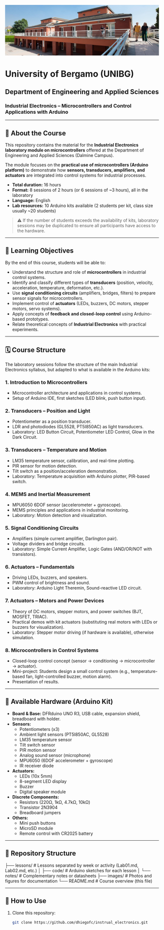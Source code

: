 ![Department of Engineering and Applied Sciences - Dalmine](./images/unibg_dalmine.jpg)

# University of Bergamo (UNIBG)

## Department of Engineering and Applied Sciences

### Industrial Electronics – Microcontrollers and Control Applications with Arduino

---

## 📘 About the Course
This repository contains the material for the **Industrial Electronics laboratory module on microcontrollers** offered at the Department of Engineering and Applied Sciences (Dalmine Campus).  

The module focuses on the **practical use of microcontrollers (Arduino platform)** to demonstrate how **sensors, transducers, amplifiers, and actuators** are integrated into control systems for industrial processes.  

- **Total duration:** 16 hours  
- **Format:** 8 sessions of 2 hours (or 6 sessions of ~3 hours), all in the laboratory  
- **Language:** English  
- **Lab resources:** 10 Arduino kits available (2 students per kit, class size usually ~20 students)  

> ⚠️ If the number of students exceeds the availability of kits, laboratory sessions may be duplicated to ensure all participants have access to the hardware.  

---

## 🎯 Learning Objectives
By the end of this course, students will be able to:
- Understand the structure and role of **microcontrollers** in industrial control systems.  
- Identify and classify different types of **transducers** (position, velocity, acceleration, temperature, deformation, etc.).  
- Use **signal conditioning circuits** (amplifiers, bridges, filters) to prepare sensor signals for microcontrollers.  
- Implement control of **actuators** (LEDs, buzzers, DC motors, stepper motors, servo systems).  
- Apply concepts of **feedback and closed-loop control** using Arduino-based prototypes.  
- Relate theoretical concepts of **Industrial Electronics** with practical experiments.  

---

## 🗓️ Course Structure
The laboratory sessions follow the structure of the main Industrial Electronics syllabus, but adapted to what is available in the Arduino kits:

### 1. Introduction to Microcontrollers
- Microcontroller architecture and applications in control systems.  
- Setup of Arduino IDE, first sketches (LED blink, push button input).  

### 2. Transducers – Position and Light
- Potentiometer as a position transducer.  
- LDR and photodiodes (GL5528, PT5I850AC) as light transducers.  
- Laboratory: LED Button Circuit, Potentiometer LED Control, Glow in the Dark Circuit.  

### 3. Transducers – Temperature and Motion
- LM35 temperature sensor, calibration, and real-time plotting.  
- PIR sensor for motion detection.  
- Tilt switch as a position/acceleration demonstration.  
- Laboratory: Temperature acquisition with Arduino plotter, PIR-based switch.  

### 4. MEMS and Inertial Measurement
- MPU6050 6DOF sensor (accelerometer + gyroscope).  
- MEMS principles and applications in industrial monitoring.  
- Laboratory: Motion detection and visualization.  

### 5. Signal Conditioning Circuits
- Amplifiers (simple current amplifier, Darlington pair).  
- Voltage dividers and bridge circuits.  
- Laboratory: Simple Current Amplifier, Logic Gates (AND/OR/NOT with transistors).  

### 6. Actuators – Fundamentals
- Driving LEDs, buzzers, and speakers.  
- PWM control of brightness and sound.  
- Laboratory: Arduino Light Theremin, Sound-reactive LED circuit.  

### 7. Actuators – Motors and Power Devices
- Theory of DC motors, stepper motors, and power switches (BJT, MOSFET, TRIAC).  
- Practical demos with kit actuators (substituting real motors with LEDs or buzzers for visualization).  
- Laboratory: Stepper motor driving (if hardware is available), otherwise simulation.  

### 8. Microcontrollers in Control Systems
- Closed-loop control concept (sensor → conditioning → microcontroller → actuator).  
- Mini-project: Students design a small control system (e.g., temperature-based fan, light-controlled buzzer, motion alarm).  
- Presentation of results.  

---

## 🧰 Available Hardware (Arduino Kit)
- **Board & Base:** DFRduino UNO R3, USB cable, expansion shield, breadboard with holder.  
- **Sensors:**  
  - Potentiometers (x3)  
  - Ambient light sensors (PT5I850AC, GL5528)  
  - LM35 temperature sensor  
  - Tilt switch sensor  
  - PIR motion sensor  
  - Analog sound sensor (microphone)  
  - MPU6050 (6DOF accelerometer + gyroscope)  
  - IR receiver diode  
- **Actuators:**  
  - LEDs (10x 5mm)  
  - 8-segment LED display  
  - Buzzer  
  - Digital speaker module  
- **Discrete Components:**  
  - Resistors (220Ω, 1kΩ, 4.7kΩ, 10kΩ)  
  - Transistor 2N3904  
  - Breadboard jumpers  
- **Others:**  
  - Mini push buttons  
  - MicroSD module  
  - Remote control with CR2025 battery  

---

## 📂 Repository Structure
├── lessons/           # Lessons separated by week or activity (Lab01.md, Lab02.md, etc.)
│   ├── code/          # Arduino sketches for each lesson
│   └── notes/         # Complementary notes or datasheets
├── images/            # Photos and figures for documentation
└── README.md          # Course overview (this file)

---

## 🚀 How to Use
1. Clone this repository:  
   ```bash
   git clone https://github.com/dhiegofc/instrual_electronics.git
